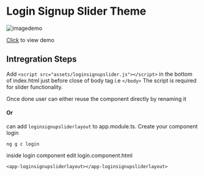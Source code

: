 # Login Signup Slider Theme

![imagedemo](https://ask-jennie-assets.s3.ap-south-1.amazonaws.com/login-signup-slider.png)

[Click](https://dextrop.github.io/loginsignupsliderangular/) to view demo

## Intregration Steps

Add `<script src="assets/loginsignupslider.js"></script>` in the bottom of index.html just before close of body tag i.e `</body>`
The script is required for slider functionality.

Once done user can either reuse the component directly by renaming it 
#### Or 
can add `loginsignupsliderlayout` to app.module.ts. Create your component login

```
ng g c login
```

inside login component edit login.component.html

```
<app-loginsignupsliderlayout></app-loginsignupsliderlayout>
```
